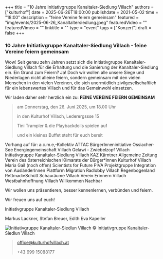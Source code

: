 +++
title = "10 Jahre Initiativgruppe Kanaltaler-Siedlung Villach"
authors = ["kulturhof"]
date = 2025-06-26T18:00:00
publishdate = 2021-05-02
time = "18:00"
description = "feine Vereine feiern gemeinsam"
featured = "img/events/2025-06-26_Kanaltaltersiedlung.jpeg"
featuredVideo = ""
featuredVimeo = ""
linktitle = ""
type = "event"
tags = ["Konzert"]
draft = false
+++

### 10 Jahre Initiativgruppe Kanaltaler-Siedlung Villach - feine Vereine feiern gemeinsam

Wow!
Seit genau zehn Jahren setzt sich die Initiativgruppe Kanaltaler-Siedlung Villach für die Erhaltung und die Sanierung der Kanaltaler-Siedlung ein.
Ein Grund zum Feiern? Ja!
Doch wir wollen alle unsere Siege und Niederlagen nicht alleine feiern, sondern gemeinsam mit den vielen Menschen in den vielen Vereinen, die sich unermüdlich zivilgesellschaftlich für ein lebenswertes Villach und für das Gemeinwohl einsetzen.

Wir laden daher sehr herzlich ein zu:
**FEINE VEREINE FEIERN GEMEINSAM**

> am Donnerstag, den 26. Juni 2025, um 18.00 Uhr
> 
> in den Kulturhof Villach, Lederergssse 15
> 
> Tini Trampler & die Playbackdolls spielen auf
> 
>und ein kleines Buffet steht für euch bereit

Vorhang auf für:
a.c.m.e,-Kollektiv
ATTAC
BürgerInneninitiative Ossiacher-See
Energiegemeinschaft Villach
Gelawi - Zwiebelzopf Villach
Initiativgruppe Kanaltaler-Siedlung Villach
KAZ Kärntner Allgemeine Zeitung
Verein des österreichischen Klimarats der Bürger*innen
Kulturhof Villach
Maria Gail (noch offen)
Scientists for Future
PIVA Projektgruppe Integration von AusländerInnen
Plattform Migration
Radlobby Villach
Regenbogenland
RettmadieSchütt
Schauräume Villach
Verein Erinnern Villach
Westbahnhoffnung Villach
Willkommen Nachbar

Wir wollen uns präsentieren, besser kennenlernen, verbünden und feiern.

Wir freuen uns auf euch!

Initiativgruppe Kanaltaler-Siedlung Villach

Markus Lackner, Stefan Breuer, Edith Eva Kapeller



![Initiativgruppe Kanaltaler-Siedlun Villach](/img/events/2025-06-26_Kanaltaltersiedlung.jpeg)
© Initiativgruppe Kanaltaler-Siedlun Villach


>office@kulturhofvillach.at
>
>+43 699 15088177


